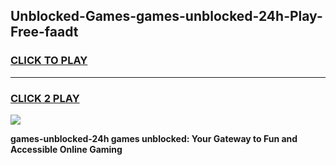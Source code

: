 
## Unblocked-Games-games-unblocked-24h-Play-Free-faadt
<h3>
<a href="https://premium76.site?title=games-unblocked-24h&ref=18A1">CLICK TO PLAY</a></h3>
<hr>

<h3>
<a href="https://premium76.site?title=games-unblocked-24h&ref=18A1">CLICK 2 PLAY</a>
  
</h3>

<a href="https://premium76.site?title=games-unblocked-24h&ref=18A1"><img src="https://clearcache.store/games.png"></a>


**games-unblocked-24h games unblocked: Your Gateway to Fun and Accessible Online Gaming**
